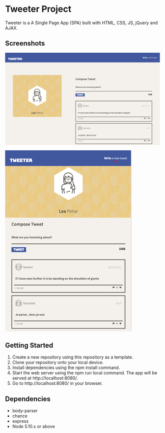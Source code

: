 # Tweeter Project

Tweeter is a A Single Page App (SPA) built with HTML, CSS, JS, jQuery and AJAX.

## Screenshots

!["Desktop layout"](https://github.com/leapehar/tweeter2/blob/master/docs/Desktop-display.png?raw=true)

!["Tablet layout"](https://github.com/leapehar/tweeter2/blob/master/docs/tablet-display.png?raw=true)

## Getting Started

1. Create a new repository using this repository as a template.
2. Clone your repository onto your local device.
3. Install dependencies using the npm install command.
4. Start the web server using the npm run local command. The app will be served at http://localhost:8080/.
5. Go to http://localhost:8080/ in your browser.

## Dependencies

- body-parser
- chance
- express
- Node 5.10.x or above
